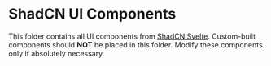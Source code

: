 # ShadCN UI Components

This folder contains all UI components from [ShadCN Svelte](https://next.shadcn-svelte.com/). Custom-built components should **NOT** be placed in this folder. Modify these components only if absolutely necessary.

